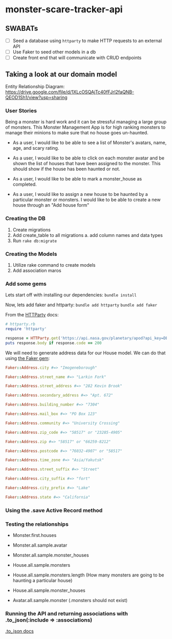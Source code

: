 # monster-scare-tracker-api

## SWABATs

- [ ] Seed a database using `httparty` to make HTTP requests to an external API
- [ ] Use Faker to seed other models in a db
- [ ] Create front end that will communicate with CRUD endpoints

## Taking a look at our domain model

Entity Relationship Diagram: https://drive.google.com/file/d/1XLcOSQAjTc40fFJrl2faQNB-QEOD1Sh1/view?usp=sharing

### User Stories
Being a monster is hard work and it can be stressful managing a large group of monsters. This Monster Management App is for high ranking monsters to manage their minions to make sure that no house goes un-haunted.

- As a user, I would like to be able to see a list of Monster's avatars, name,  age,  and scary rating. 
- As a user, I would like to be able to click on each monster avatar and be shown the list of houses that have been assigned to the monster. This should show if the house has been haunted or not.

- As a user, I would like to be able to mark a monster_house as completed.
- As a user, I would like to assign a new house to be haunted by a particular monster or monsters. I would like to be able to create a new house through an "Add house form"

### Creating the DB
1. Create migrations 
2. Add create_table to all migrations
    a. add column names and data types
3. Run `rake db:migrate`

### Creating the Models
1. Utilize rake command to create models
2. Add association maros

### Add some gems
Lets start off with installing our dependencies: `bundle install`

Now, lets add faker and httparty: 
`bundle add httparty`
`bundle add faker`

From the [HTTParty](https://github.com/jnunemaker/httparty) docs:

```ruby
# httparty.rb
require 'httparty'

response = HTTParty.get('https://api.nasa.gov/planetary/apod?api_key=DEMO_KEY')
puts response.body if response.code == 200
```

We will need to generate address data for our House model. We can do that using [the Faker gem](https://github.com/faker-ruby/faker):

```ruby
Faker::Address.city #=> "Imogeneborough"

Faker::Address.street_name #=> "Larkin Fork"

Faker::Address.street_address #=> "282 Kevin Brook"

Faker::Address.secondary_address #=> "Apt. 672"

Faker::Address.building_number #=> "7304"

Faker::Address.mail_box #=> "PO Box 123"

Faker::Address.community #=> "University Crossing"

Faker::Address.zip_code #=> "58517" or "23285-4905"

Faker::Address.zip #=> "58517" or "66259-8212"

Faker::Address.postcode #=> "76032-4907" or "58517"

Faker::Address.time_zone #=> "Asia/Yakutsk"

Faker::Address.street_suffix #=> "Street"

Faker::Address.city_suffix #=> "fort"

Faker::Address.city_prefix #=> "Lake"

Faker::Address.state #=> "California"
```

### Using the .save Active Record method


### Testing the relationships 
- Monster.first.houses
- Monster.all.sample.avatar
- Monster.all.sample.monster_houses

- House.all.sample.monsters
- House.all.sample.monsters.length (How many monsters are going to be haunting a particular house)
- House.all.sample.monster_houses

- Avatar.all.sample.monster (.monsters should not exist)

### Running the API and returning associations with .to_json(:include => :associations)

[.to_json docs](https://apidock.com/rails/ActiveRecord/Serialization/to_json)